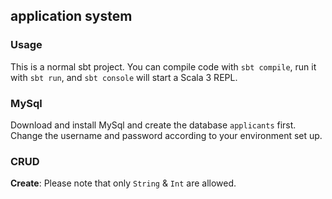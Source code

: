 ## application system

### Usage

This is a normal sbt project. You can compile code with `sbt compile`, run it with `sbt run`, and `sbt console` will start a Scala 3 REPL.

### MySql

Download and install MySql and create the database `applicants` first. Change the username and password according to your environment set up.

### CRUD
**Create**: Please note that only `String` & `Int` are allowed.
